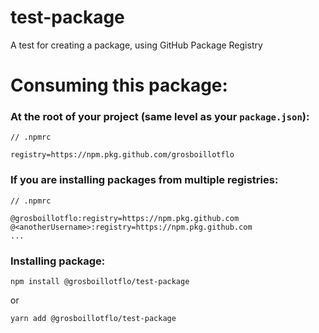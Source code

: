 # test-package
A test for creating a package, using GitHub Package Registry

# Consuming this package:

### At the root of your project (same level as your `package.json`):

```.npmrc
// .npmrc

registry=https://npm.pkg.github.com/grosboillotflo
```

### If you are installing packages from multiple registries:
```.npmrc
// .npmrc

@grosboillotflo:registry=https://npm.pkg.github.com
@<anotherUsername>:registry=https://npm.pkg.github.com
...
```

### Installing package:

```shell
npm install @grosboillotflo/test-package
```
or
```shell
yarn add @grosboillotflo/test-package
```
